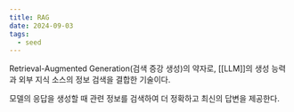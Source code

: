 ```yaml
---
title: RAG
date: 2024-09-03
tags:
  - seed
---
```


Retrieval-Augmented Generation(검색 증강 생성)의 약자로,
[[LLM]]의 생성 능력과 외부 지식 소스의 정보 검색을 결합한 기술이다.

모델의 응답을 생성할 때 관련 정보를 검색하여 더 정확하고 최신의 답변을 제공한다.
